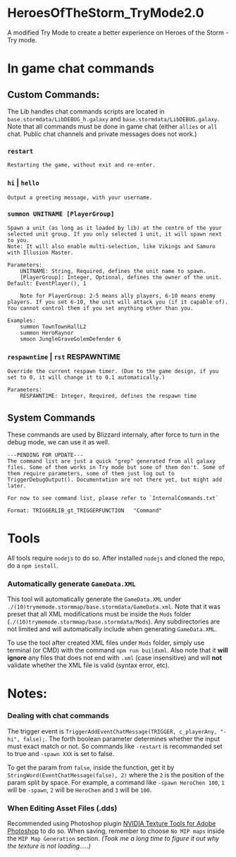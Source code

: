 
# HeroesOfTheStorm_TryMode2.0
A modified Try Mode to create a better experience on Heroes of the Storm - Try mode.

# In game chat commands


## Custom Commands:

The Lib handles chat commands scripts are located in `base.stormdata/LibDEBUG_h.galaxy` and `base.stormdata/LibDEBUG.galaxy`. Note that all commands must be done in game chat (either `allies` or `all` chat. Public chat channels and private messages does not work.)

### `restart`

    Restarting the game, without exit and re-enter.

### `hi` | `hello`

    Output a greeting message, with your username.

### `summon UNITNAME [PlayerGroup]`

    Spawn a unit (as long as it loaded by lib) at the centre of the your selected unit group. If you only selected 1 unit, it will spawn next to you.
    Note: It will also enable multi-selection, like Vikings and Samuro with Illusion Master.

    Parameters:
        UNITNAME: String, Required, defines the unit name to spawn.
        [PlayerGroup]: Integer, Optional, defines the owner of the unit. Default: EventPlayer(), 1

        Note for PlayerGroup: 2-5 means ally players, 6-10 means enemy players. If you set 6-10, the unit will attack you (if it capable of). You cannot control them if you set anything other than you.

    Examples:
        summon TownTownHallL2
        summon HeroRaynor
        smoon JungleGraveGolemDefender 6

### `respawntime` | `rst` RESPAWNTIME

    Override the current respawn timer. (Due to the game design, if you set to 0, it will change it to 0.1 automatically.)

    Parameters:
        RESPAWNTIME: Integer, Required, defines the respawn time

## System Commands

These commands are used by Blizzard internaly, after force to turn in the debug mode, we can use it as well.

    ---PENDING FOR UPDATE---
    The command list are just a quick "grep" generated from all galaxy files. Some of them works in Try mode but some of them don't. Some of them require parameters, some of them just log out to TriggerDebugOutput(). Documentation are not there yet, but might add later.

    For now to see command list, please refer to `InternalCommands.txt`

    Format: TRIGGERLIB_gt_TRIGGERFUNCTION   "Command"


# Tools

All tools require `nodejs` to do so. After installed `nodejs` and cloned the repo, do a `npm install`.

### Automatically generate `GameData.XML`

This tool will automatically generate the `GameData.XML` under `./(10)trymemode.stormmap/base.stormdata/GameData.xml`. Note that it was preset that all XML modifications must be inside the `Mods` folder (`./(10)trymemode.stormmap/base.stormdata/Mods`). Any subdirectories are not limited and will automatically include when generating `GameData.XML`.

To use the tool after created XML files under `Mods` folder, simply use terminal (or CMD) with the command `npm run buildxml`. Also note that it **will ignore** any files that does not end with `.xml` (case insensitive) and will **not** validate whether the XML file is valid (syntax error, etc).


# Notes:

### Dealing with chat commands

The trigger event is `TriggerAddEventChatMessage(TRIGGER, c_playerAny, "-hi", false);`. The forth boolean parameter determines whether the input must exact match or not. So commands like `-restart` is recommanded set to true and `-spawn XXX` is set to false.

To get the param from `false`, inside the function, get it by `StringWord(EventChatMessage(false), 2)` where the `2` is the position of the param split by space. For example, a command like `-spawn HeroChen 100`, `1` will be `-spawn`, `2` will be `HeroChen` and `3` will be `100`.


### When Editing Asset Files (.dds)
Recommended using Photoshop plugin [NVIDIA Texture Tools for Adobe Photoshop](https://developer.nvidia.com/nvidia-texture-tools-adobe-photoshop) to do so. 
When saving, remember to choose `No MIP maps` inside the `MIP Map Generation` section. 
*(Took me a long time to figure it out why the texture is not loading.....)*